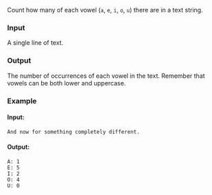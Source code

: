 Count how many of each vowel (`a`, `e`, `i`, `o`, `u`) there are in a text string.

### Input

A single line of text.

### Output

The number of occurrences of each vowel in the text. Remember that vowels can be both lower and uppercase.

### Example

#### Input:

```
And now for something completely different.
```

#### Output:

```
A: 1
E: 5
I: 2
O: 4
U: 0
```
